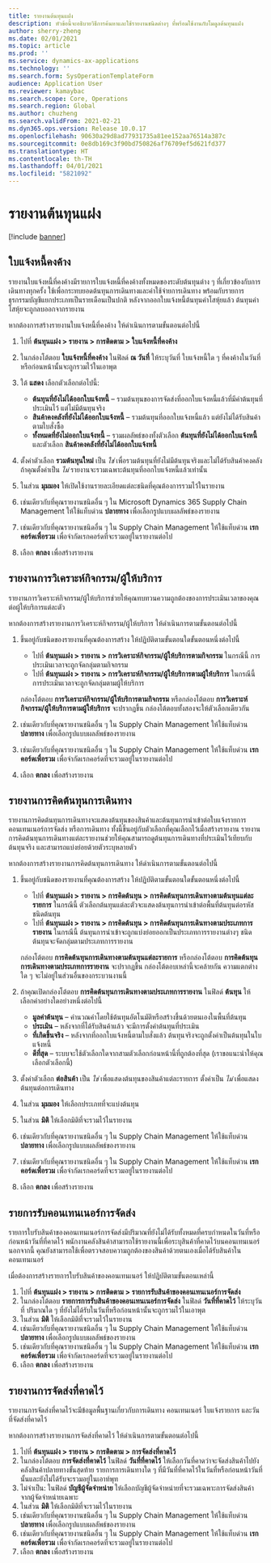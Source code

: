 ```yaml
---
title: รายงานต้นทุนแฝง
description: หัวข้อนี้จะอธิบายวิธีการค้นหาและใช้รายงานชนิดต่างๆ ที่พร้อมใช้งานกับโมดูลต้นทุนแฝง
author: sherry-zheng
ms.date: 02/01/2021
ms.topic: article
ms.prod: ''
ms.service: dynamics-ax-applications
ms.technology: ''
ms.search.form: SysOperationTemplateForm
audience: Application User
ms.reviewer: kamaybac
ms.search.scope: Core, Operations
ms.search.region: Global
ms.author: chuzheng
ms.search.validFrom: 2021-02-21
ms.dyn365.ops.version: Release 10.0.17
ms.openlocfilehash: 90630a29d8ad77931735a81ee152aa76514a387c
ms.sourcegitcommit: 0e8db169c3f90bd750826af76709ef5d621fd377
ms.translationtype: HT
ms.contentlocale: th-TH
ms.lasthandoff: 04/01/2021
ms.locfileid: "5821092"
---
```

# <a name="landed-cost-reports"></a>รายงานต้นทุนแฝง

[!include [banner](../../includes/banner.md)]

## <a name="outstanding-invoices"></a>ใบแจ้งหนี้คงค้าง

รายงานใบแจ้งหนี้ที่คงค้างมีรายการใบแจ้งหนี้ที่คงค้างทั้งหมดของระดับต้นทุนต่าง ๆ ที่เกี่ยวข้องกับการเดินทางทุกครั้ง ใช้เพื่อกระทบยอดต้นทุนการเดินทางและค่าใช้จ่ายการเดินทาง พร้อมกับรายการธุรกรรมบัญชีแยกประเภทเป็นรายเดือนเป็นปกติ หลังจากออกใบแจ้งหนี้ต้นทุนค่าโสหุ้ยแล้ว ต้นทุนค่าโสหุ้ยจะถูกลบออกจากรายงาน

หากต้องการสร้างรายงานใบแจ้งหนี้ที่คงค้าง ให้ดำเนินการตามขั้นตอนต่อไปนี้

1. ไปที่ **ต้นทุนแฝง \> รายงาน \> การติดตาม \> ใบแจ้งหนี้ที่คงค้าง**
1. ในกล่องโต้ตอบ **ใบแจ้งหนี้ที่คงค้าง** ในฟิลด์ **ณ วันที่** ให้ระบุวันที่ ใบแจ้งหนี้ใด ๆ ที่คงค้างในวันที่หรือก่อนหน้านั้นจะถูกรวมไว้ในเอาพุต
1. ใต้ **แสดง** เลือกตัวเลือกต่อไปนี้:

    - **ต้นทุนที่ยังไม่ได้ออกใบแจ้งหนี้** – รวมต้นทุนของการจัดส่งที่ออกใบแจ้งหนี้แล้วที่มีค่าต้นทุนที่ประเมินไว้ แต่ไม่มีต้นทุนจริง
    - **สินค้าคงคลังที่ยังไม่ได้ออกใบแจ้งหนี้** – รวมต้นทุนที่ออกใบแจ้งหนี้แล้ว แต่ยังไม่ได้รับสินค้าตามใบสั่งซื้อ
    - **ทั้งหมดที่ยังไม่ออกใบแจ้งหนี้** – รวมผลลัพธ์ของทั้งตัวเลือก **ต้นทุนที่ยังไม่ได้ออกใบแจ้งหนี้** และตัวเลือก **สินค้าคงคลังที่ยังไม่ได้ออกใบแจ้งหนี้**

1. ตั้งค่าตัวเลือก **รวมต้นทุนใหม่** เป็น *ใช่* เพื่อรวมต้นทุนที่ยังไม่มีต้นทุนจริงและไม่ได้รับสินค้าคงคลัง ถ้าคุณตั้งค่าเป็น *ไม่* รายงานจะรวมเฉพาะต้นทุนที่ออกใบแจ้งหนี้แล้วเท่านั้น
1. ในส่วน **มุมมอง** ให้เปิดใช้งานรายละเอียดแต่ละชนิดที่คุณต้องการรวมไว้ในรายงาน
1. เช่นเดียวกับที่คุณรายงานชนิดอื่น ๆ ใน Microsoft Dynamics 365 Supply Chain Management ให้ใช้แท็บด่วน **ปลายทาง** เพื่อเลือกรูปแบบผลลัพธ์ของรายงาน
1. เช่นเดียวกับที่คุณรายงานชนิดอื่น ๆ ใน Supply Chain Management ให้ใช้แท็บด่วน **เรกคอร์ดเพื่อรวม** เพื่อจํากัดเรกคอร์ดที่จะรวมอยู่ในรายงานต่อไป
1. เลือก **ตกลง** เพื่อสร้างรายงาน

## <a name="activityprovider-analysis-reports"></a>รายงานการวิเคราะห์กิจกรรม/ผู้ให้บริการ

รายงานการวิเคราะห์กิจกรรม/ผู้ให้บริการช่วยให้คุณทบทวนความถูกต้องของการประเมินเวลาของคุณต่อผู้ให้บริการแต่ละตัว

หากต้องการสร้างรายงานการวิเคราะห์กิจกรรม/ผู้ให้บริการ ให้ดำเนินการตามขั้นตอนต่อไปนี้

1. ขึ้นอยู่กับชนิดของรายงานที่คุณต้องการสร้าง ให้ปฏิบัติตามขั้นตอนใดขั้นตอนหนึ่งต่อไปนี้

    - ไปที่ **ต้นทุนแฝง \> รายงาน \> การวิเคราะห์กิจกรรม/ผู้ให้บริการตามกิจกรรม** ในกรณีนี้ การประเมินเวลาจะถูกจัดกลุ่มตามกิจกรรม
    - ไปที่ **ต้นทุนแฝง \> รายงาน \> การวิเคราะห์กิจกรรม/ผู้ให้บริการตามผู้ให้บริการ** ในกรณีนี้ การประเมินเวลาจะถูกจัดกลุ่มตามผู้ให้บริการ

    กล่องโต้ตอบ **การวิเคราะห์กิจกรรม/ผู้ให้บริการตามกิจกรรม** หรือกล่องโต้ตอบ **การวิเคราะห์กิจกรรม/ผู้ให้บริการตามผู้ให้บริการ** จะปรากฏขึ้น กล่องโต้ตอบทั้งสองจะให้ตัวเลือกเดียวกัน

1. เช่นเดียวกับที่คุณรายงานชนิดอื่น ๆ ใน Supply Chain Management ให้ใช้แท็บด่วน **ปลายทาง** เพื่อเลือกรูปแบบผลลัพธ์ของรายงาน
1. เช่นเดียวกับที่คุณรายงานชนิดอื่น ๆ ใน Supply Chain Management ให้ใช้แท็บด่วน **เรกคอร์ดเพื่อรวม** เพื่อจํากัดเรกคอร์ดที่จะรวมอยู่ในรายงานต่อไป
1. เลือก **ตกลง** เพื่อสร้างรายงาน

## <a name="voyage-costing-reports"></a>รายงานการคิดต้นทุนการเดินทาง

รายงานการคิดต้นทุนการเดินทางจะแสดงต้นทุนของสินค้าและต้นทุนการนําเข้าต่อใบแจ้งรายการ คอนเทนเนอร์การจัดส่ง หรือการเดินทาง ทั้งนี้ขึ้นอยู่กับตัวเลือกที่คุณเลือกไว้เมื่อสร้างรายงาน รายงานการคิดต้นทุนการเดินทางแต่ละรายงานช่วยให้คุณสามารถดูต้นทุนการเดินทางที่ประเมินไว้เทียบกับต้นทุนจริง และสามารถแบ่งย่อยด้วยตัวระบุหลายตัว

หากต้องการสร้างรายงานการคิดต้นทุนการเดินทาง ให้ดำเนินการตามขั้นตอนต่อไปนี้

1. ขึ้นอยู่กับชนิดของรายงานที่คุณต้องการสร้าง ให้ปฏิบัติตามขั้นตอนใดขั้นตอนหนึ่งต่อไปนี้

    - ไปที่ **ต้นทุนแฝง \> รายงาน \> การคิดต้นทุน \> การคิดต้นทุนการเดินทางตามต้นทุนแต่ละรายการ** ในกรณีนี้ ตัวเลือกต้นทุนแต่ละตัวจะแสดงต้นทุนการนําเข้าต่อพื้นที่ต้นทุนต่อรหัสชนิดต้นทุน
    - ไปที่ **ต้นทุนแฝง \> รายงาน \> การคิดต้นทุน \> การคิดต้นทุนการเดินทางตามประเภทการรายงาน** ในกรณีนี้ ต้นทุนการนําเข้าจะถูกแบ่งย่อยออกเป็นประเภทการรายงานต่างๆ ชนิดต้นทุนจะจัดกลุ่มตามประเภทการรายงาน

    กล่องโต้ตอบ **การคิดต้นทุนการเดินทางตามต้นทุนแต่ละรายการ** หรือกล่องโต้ตอบ **การคิดต้นทุนการเดินทางตามประเภทการรายงาน** จะปรากฏขึ้น กล่องโต้ตอบเหล่านี้จะคล้ายกัน ความแตกต่างใด ๆ จะไม่อยู่ในส่วนอื่นของกระบวนงานนี้

1. ถ้าคุณเปิดกล่องโต้ตอบ **การคิดต้นทุนการเดินทางตามประเภทการรายงาน** ในฟิลด์ **ต้นทุน** ให้เลือกค่าอย่างใดอย่างหนึ่งต่อไปนี้

    - **มูลค่าต้นทุน** – คํานวณค่าโดยใช้ต้นทุนอัตโนมัติหรือสร้างขึ้นด้วยตนเองในพื้นที่ต้นทุน
    - **ประเมิน** – หลังจากที่ได้รับสินค้าแล้ว จะมีการตั้งค่าต้นทุนที่ประเมิน
    - **ที่เกิดขึ้นจริง** – หลังจากที่ออกใบแจ้งหนี้ตามใบสั่งแล้ว ต้นทุนจริงจะถูกตั้งค่าเป็นต้นทุนในใบแจ้งหนี้
    - **ดีที่สุด** – ระบบจะใช้ตัวเลือกใดจากสามตัวเลือกก่อนหน้านี้ที่ถูกต้องที่สุด (เราขอแนะนำให้คุณเลือกตัวเลือกนี้)

1. ตั้งค่าตัวเลือก **ต่อสินค้า** เป็น *ใช่* เพื่อแสดงต้นทุนของสินค้าแต่ละรายการ ตั้งค่าเป็น *ไม่* เพื่อแสดงต้นทุนต่อการเดินทาง
1. ในส่วน **มุมมอง** ให้เลือกประเภทที่จะแบ่งต้นทุน
1. ในส่วน **มิติ** ให้เลือกมิติที่จะรวมไว้ในรายงาน
1. เช่นเดียวกับที่คุณรายงานชนิดอื่น ๆ ใน Supply Chain Management ให้ใช้แท็บด่วน **ปลายทาง** เพื่อเลือกรูปแบบผลลัพธ์ของรายงาน
1. เช่นเดียวกับที่คุณรายงานชนิดอื่น ๆ ใน Supply Chain Management ให้ใช้แท็บด่วน **เรกคอร์ดเพื่อรวม** เพื่อจํากัดเรกคอร์ดที่จะรวมอยู่ในรายงานต่อไป
1. เลือก **ตกลง** เพื่อสร้างรายงาน

## <a name="shipping-container-receipts-list"></a>รายการรับคอนเทนเนอร์การจัดส่ง

รายการใบรับสินค้าของคอนเทนเนอร์การจัดส่งมีปริมาณที่ยังไม่ได้รับทั้งหมดที่ครบกําหนดในวันที่หรือก่อนหน้าวันที่ที่คาดไว้ พนักงานคลังสินค้าสามารถใช้รายงานนี้เพื่อระบุสินค้าที่คาดไว้บนคอนเทนเนอร์ นอกจากนี้ คุณยังสามารถใช้เพื่อตรวจสอบความถูกต้องของสินค้าด้วยตนเองเมื่อได้รับสินค้าในคอนเทนเนอร์

เมื่อต้องการสร้างรายการใบรับสินค้าของคอนเทนเนอร์ ให้ปฏิบัติตามขั้นตอนเหล่านี้

1. ไปที่ **ต้นทุนแฝง \> รายงาน \> การติดตาม \> รายการรับสินค้าของคอนเทนเนอร์การจัดส่ง**
1. ในกล่องโต้ตอบ **รายการการรับสินค้าของคอนเทนเนอร์การจัดส่ง** ในฟิลด์ **วันที่ที่คาดไว้** ให้ระบุวันที่ ปริมาณใด ๆ ที่ยังไม่ได้รับในวันที่หรือก่อนหน้านั้นจะถูกรวมไว้ในเอาพุต
1. ในส่วน **มิติ** ให้เลือกมิติที่จะรวมไว้ในรายงาน
1. เช่นเดียวกับที่คุณรายงานชนิดอื่น ๆ ใน Supply Chain Management ให้ใช้แท็บด่วน **ปลายทาง** เพื่อเลือกรูปแบบผลลัพธ์ของรายงาน
1. เช่นเดียวกับที่คุณรายงานชนิดอื่น ๆ ใน Supply Chain Management ให้ใช้แท็บด่วน **เรกคอร์ดเพื่อรวม** เพื่อจํากัดเรกคอร์ดที่จะรวมอยู่ในรายงานต่อไป
1. เลือก **ตกลง** เพื่อสร้างรายงาน

## <a name="expected-delivery-report"></a>รายงานการจัดส่งที่คาดไว้

รายงานการจัดส่งที่คาดไว้จะมีข้อมูลพื้นฐานเกี่ยวกับการเดินทาง คอนเทนเนอร์ ใบแจ้งรายการ และวันที่จัดส่งที่คาดไว้

หากต้องการสร้างรายงานการจัดส่งที่คาดไว้ ให้ดำเนินการตามขั้นตอนต่อไปนี้

1. ไปที่ **ต้นทุนแฝง \> รายงาน \> การติดตาม \> การจัดส่งที่คาดไว้**
1. ในกล่องโต้ตอบ **การจัดส่งที่คาดไว้** ในฟิลด์ **วันที่ที่คาดไว้** ให้เลือกวันที่คาดว่าจะจัดส่งสินค้าไปยังคลังสินค้าปลายทางขั้นสุดท้าย รายการการเดินทางใด ๆ ที่มีวันที่ที่คาดไว้ในวันที่หรือก่อนหน้าวันที่นั้นและยังไม่ได้รับจะรวมอยู่ในเอาท์พุท
1. ไม่จำเป็น: ในฟิลด์ **บัญชีผู้จัดจำหน่าย** ให้เลือกบัญชีผู้จัดจำหน่ายที่จะรวมเฉพาะการจัดส่งสินค้าจากผู้จัดจำหน่ายเฉพาะ
1. ในส่วน **มิติ** ให้เลือกมิติที่จะรวมไว้ในรายงาน
1. เช่นเดียวกับที่คุณรายงานชนิดอื่น ๆ ใน Supply Chain Management ให้ใช้แท็บด่วน **ปลายทาง** เพื่อเลือกรูปแบบผลลัพธ์ของรายงาน
1. เช่นเดียวกับที่คุณรายงานชนิดอื่น ๆ ใน Supply Chain Management ให้ใช้แท็บด่วน **เรกคอร์ดเพื่อรวม** เพื่อจํากัดเรกคอร์ดที่จะรวมอยู่ในรายงานต่อไป
1. เลือก **ตกลง** เพื่อสร้างรายงาน
